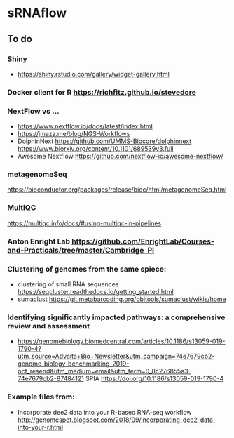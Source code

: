 # sRNAflow


## To do

### Shiny
* https://shiny.rstudio.com/gallery/widget-gallery.html

### Docker client for R https://richfitz.github.io/stevedore 

### NextFlow vs ...
* https://www.nextflow.io/docs/latest/index.html
* https://jmazz.me/blog/NGS-Workflows
* DolphinNext https://github.com/UMMS-Biocore/dolphinnext  https://www.biorxiv.org/content/10.1101/689539v3.full
* Awesome Nextflow https://github.com/nextflow-io/awesome-nextflow/

### metagenomeSeq
https://bioconductor.org/packages/release/bioc/html/metagenomeSeq.html

### MultiQC
https://multiqc.info/docs/#using-multiqc-in-pipelines

### Anton Enright Lab https://github.com/EnrightLab/Courses-and-Practicals/tree/master/Cambridge_PI 

### Clustering of genomes from the same spiece:

* clustering of small RNA sequences https://seqcluster.readthedocs.io/getting_started.html
* sumaclust https://git.metabarcoding.org/obitools/sumaclust/wikis/home


### Identifying significantly impacted pathways: a comprehensive review and assessment
* https://genomebiology.biomedcentral.com/articles/10.1186/s13059-019-1790-4?utm_source=Advaita+Bio+Newsletter&utm_campaign=74e7679cb2-genome-biology-benchmarking_2019-oct_resend&utm_medium=email&utm_term=0_8c276855a3-74e7679cb2-87484121 SPIA  https://doi.org/10.1186/s13059-019-1790-4


### Example files from:
* Incorporate dee2 data into your R-based RNA-seq workflow http://genomespot.blogspot.com/2018/09/incorporating-dee2-data-into-your-r.html

